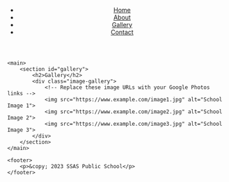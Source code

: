 <!DOCTYPE html>
<html lang="en">
<head>
    <meta charset="UTF-8">
    <meta name="viewport" content="width=device-width, initial-scale=1.0">
    <link rel="stylesheet" href="styles.css">
    <title>Gallery - SSAS Public School</title>
</head>
<body>
    <header>
        <nav>
            <ul>
                <li><a href="index.html">Home</a></li>
                <li><a href="about.html">About</a></li>
                <li><a href="gallery.html">Gallery</a></li>
                <li><a href="contact.html">Contact</a></li>
            </ul>
        </nav>
    </header>

    <main>
        <section id="gallery">
            <h2>Gallery</h2>
            <div class="image-gallery">
                <!-- Replace these image URLs with your Google Photos links -->
                <img src="https://www.example.com/image1.jpg" alt="School Image 1">
                <img src="https://www.example.com/image2.jpg" alt="School Image 2">
                <img src="https://www.example.com/image3.jpg" alt="School Image 3">
            </div>
        </section>
    </main>

    <footer>
        <p>&copy; 2023 SSAS Public School</p>
    </footer>
</body>
</html>
